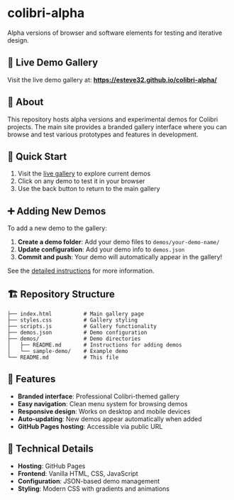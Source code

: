 # colibri-alpha
Alpha versions of browser and software elements for testing and iterative design.

## 🚀 Live Demo Gallery
Visit the live demo gallery at: **https://esteve32.github.io/colibri-alpha/**

## 📝 About
This repository hosts alpha versions and experimental demos for Colibri projects. The main site provides a branded gallery interface where you can browse and test various prototypes and features in development.

## 🎯 Quick Start
1. Visit the [live gallery](https://esteve32.github.io/colibri-alpha/) to explore current demos
2. Click on any demo to test it in your browser
3. Use the back button to return to the main gallery

## ➕ Adding New Demos
To add a new demo to the gallery:

1. **Create a demo folder**: Add your demo files to `demos/your-demo-name/`
2. **Update configuration**: Add your demo info to `demos.json`
3. **Commit and push**: Your demo will automatically appear in the gallery!

See the [detailed instructions](demos/README.md) for more information.

## 🏗️ Repository Structure
```
├── index.html          # Main gallery page
├── styles.css          # Gallery styling
├── scripts.js          # Gallery functionality
├── demos.json          # Demo configuration
├── demos/              # Demo directories
│   ├── README.md       # Instructions for adding demos
│   └── sample-demo/    # Example demo
└── README.md           # This file
```

## 🎨 Features
- **Branded interface**: Professional Colibri-themed gallery
- **Easy navigation**: Clean menu system for browsing demos
- **Responsive design**: Works on desktop and mobile devices
- **Auto-updating**: New demos appear automatically when added
- **GitHub Pages hosting**: Accessible via public URL

## 🔧 Technical Details
- **Hosting**: GitHub Pages
- **Frontend**: Vanilla HTML, CSS, JavaScript
- **Configuration**: JSON-based demo management
- **Styling**: Modern CSS with gradients and animations
